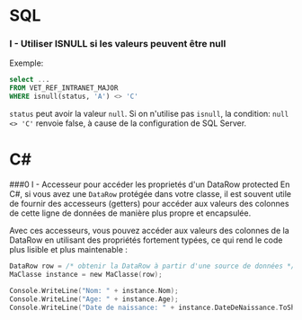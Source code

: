 # SQL
### I - Utiliser ISNULL si les valeurs peuvent être null
Exemple:
````SQL
select ...
FROM VET_REF_INTRANET_MAJOR
WHERE isnull(status, 'A') <> 'C'
````
``status`` peut avoir la valeur ``null``. Si on n'utilise pas ``isnull``,  la condition:
`` null <> 'C' ``  renvoie  false, à cause de la configuration de SQL Server.


# C# 
###0 I - Accesseur pour accéder les proprietés d'un DataRow protected
En C#, si vous avez une ``DataRow`` protégée dans votre classe, il est souvent utile de fournir des accesseurs (getters) pour accéder aux valeurs des colonnes de cette ligne de données de manière plus propre et encapsulée. 

Avec ces accesseurs, vous pouvez accéder aux valeurs des colonnes de la DataRow en utilisant des propriétés fortement typées, ce qui rend le code plus lisible et plus maintenable :
````C
DataRow row = /* obtenir la DataRow à partir d'une source de données */;
MaClasse instance = new MaClasse(row);

Console.WriteLine("Nom: " + instance.Nom);
Console.WriteLine("Age: " + instance.Age);
Console.WriteLine("Date de naissance: " + instance.DateDeNaissance.ToShortDateString());
````



